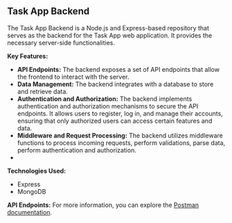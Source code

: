 ## Task App Backend

The Task App Backend is a Node.js and Express-based repository that serves as the backend for the Task App web application. It provides the necessary server-side functionalities.

**Key Features:**
- **API Endpoints:** The backend exposes a set of API endpoints that allow the frontend to interact with the server.
- **Data Management:** The backend integrates with a database to store and retrieve data.
- **Authentication and Authorization:** The backend implements authentication and authorization mechanisms to secure the API endpoints. It allows users to register, log in, and manage their accounts, ensuring that only authorized users can access certain features and data.
- **Middleware and Request Processing:** The backend utilizes middleware functions to process incoming requests, perform validations, parse data, perform authentication and authorization.
- 
**Technologies Used:**
- Express
- MongoDB

**API Endpoints:**
For more information, you can explore the [Postman documentation](https://documenter.getpostman.com/view/29508472/2s9YRGy9jY).
